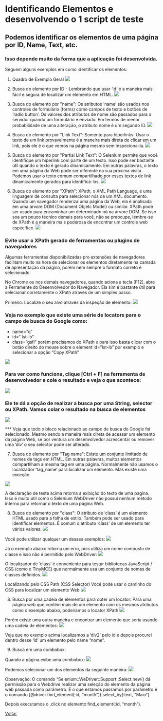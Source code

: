 # Identificando Elementos e desenvolvendo o 1 script de teste
## Podemos identificar os elementos de uma página por ID, Name, Text, etc.
### Isso depende muito da forma que a aplicação foi desenvolvida.

Seguem alguns exemplos em como identificar os elementos:

1. Quadro de Exemplo Geral
 ![](/imagens/01_dentificando-elementos.png)  

2. Busca do elemento por ID - Lembrando que usar ‘id’ é a maneira mais fácil e segura de localizar um elemento em HTML. 
 ![](/imagens/02_id.png) 

3. Busca do elemento por "name": Os atributos ‘name’ são usados nos controles de formulário (forms) como campos de texto e botões de ‘radio button’. Os valores dos atributos de nome são passados para o servidor quando um formulário é enviado. Em termos de menor probabilidade de uma alteração, o atributo nome é um segundo ID.
 ![](/imagens/03_name.png) 

4. Busca do elemento por "Link Text":
Somente para hiperlinks. Usar o texto de um link provavelmente é a maneira mais direta de clicar em um link, pois ele é o que vemos na página mesmo sem inspeciona-la.
![](/imagens/04_link-text.png)

5. Busca do elemento por "Partial Link Text":
O Selenium permite que você identifique um hiperlink com parte de um texto. Isso pode ser bastante útil quando o texto é gerado dinamicamente. Em outras palavras, o texto em uma página da Web pode ser diferente na sua próxima visita. Podemos usar o texto comum compartilhado por esses textos de link dinamicamente gerados para identificá-los.
![](/imagens/05_partial-link-text.png)

6. Busca do elemento por "XPath":
XPath, o XML Path Language, é uma linguagem de consulta para selecionar nós de um XML documento. Quando um navegador renderiza uma página da Web, ela é analisada em uma árvore DOM (Document Objetc Model) ou similar. XPath pode ser usado para encaminhar um determinado nó na árvore DOM. Se isso soa um pouco técnico demais para você, não se preocupe, lembre-se de XPath é a maneira mais poderosa de encontrar um controle web específico.
![](/imagens/06_xpath.png)

### Evite usar o XPath gerado de ferramentas ou plugins de navegadores
Algumas ferramentas disponibilizadas pro extensões de navegadores facilitam muito na hora de selecionar os elementos diretamente na camada de apresentação da página, porém nem sempre o formato correto é selecionado.

No Chrome ou nos demais navegadores, quando aciona a tecla [F12], abre a Ferramente do Desenvolvedor do Navegador. Ela sim é bastante útil para selecionar corretamente o XPath através de um simples passo.

Primeiro: Localize o seu alvo através da inspeção de elemento:
![](/imagens/ex-localizar-elemento.png)

### Veja no exemplo que existe uma série de locators para o campo de busca do Google como:
- name=”q”
- id=” lst-ib”
- class=”gsfi”
porém precisamos do XPath e para isso basta clicar com o botão direito do mouse sobre o element id=”lst-ib” por exemplo e selecionar a opção “Copy XPath”

![](/imagens/copy-xpath.png)

### Para ver como funciona, clique [Ctrl + F] na ferramenta de desenvolvedor e cole o resultado e veja o que acontece:
![](/imagens/modo-dev-chrome.png)

### Ele te dá a opção de realizar a busca por uma String, selector ou XPath. Vamos colar o resultado na busca de elementos
![](/imagens/busca-por-string.png)

***  Veja que todo o bloco relacionado ao campo de busca do Google foi selecionado.
Mesmo sendo a maneira mais direta de acessar um elemento da página Web, se por ventura um desenvolvedor acrescentar ou remover uma ‘div’ o seu selector pode ser alterado.


7. Busca do elemento por "Tag name": Existe um conjunto limitado de nomes de tags em HTML. Em outras palavras, muitos elementos compartilham a mesma tag em uma página. Normalmente não usamos o localizador ‘tag_name’ para localizar um elemento. Mas existe uma exceção:

![](/imagens/07_tag-name.png)

A declaração de teste acima retorna a exibição do texto de uma pagina. Isso é muito útil como o Selenium WebDriver não possui nenhum método interno para retornar o texto de uma página Web.

8. Busca do elemento por "class": O atributo de ‘class’ é um elemento HTML usado para a folha de estilo. Também pode ser usado para identificar elementos. É comum o atributo ‘class’ de um elemento ter vários valores:
![](/imagens/09_class.png)

Você pode utilizar qualquer um desses exemplos:
![](/imagens/09_class_2.png)

Já o exemplo abaixo retorna um erro, pois utiliza um nome composto de classe e isso não é permitido pelo WebDriver:
![](/imagens/09_class_3.png)

O localizador de ‘class’ é conveniente para testar bibliotecas JavaScript / CSS (como o TinyMCE) que normalmente usa um conjunto de nomes de classes definidos.
![](/imagens/09_class_4.png)

Localizando pelo CSS Path (CSS Selector)
Você pode usar o caminho do CSS para localizar um elemento Web
![](/imagens/09_class_5.png)

8. Busca por uma cadeia de elementos para obter um locator: 
Para uma página web que contém mais de um elemento com os mesmos atributos como o exemplo abaixo, poderíamos o locator XPath
![](/imagens/13_cadeia-de-elementos.png)

Porém existe uma outra maneira e encontrar um elemento que seria usando uma cadeia de elementos:
![](/imagens/14_cadeia-de-elementos_2.png)

Veja que no exemplo acima localizamos a ‘div2' pelo id e depois procurei dentro desse ‘id’ um elemento pelo name “nome”.

9. Busca em uma combobox:

Quando a página exibe uma combobox:
![](/imagens/15_combo-box.png)

Podemos selecionar um dos elementos da seguinte maneira:
![](/imagens/16_combo-box_2.png)

Observação: O comando “Selenium::WeDriver::Support::Select.new() dá permissão para o Webdrive realizar uma seleção do elemento da página web passada como parâmetro. E o que estamos passamos por parâmetro é o comando [@driver.find_element(:id, “month”)).select_by(:text, “Maio”]

Depois executamos o .click no elemento find_element(:id, “month”).








[Voltar](https://github.com/andresilveiraleite/java_webdriver_novos_conceitos/blob/master/docs/a-introducao/001_introducao.md)  




